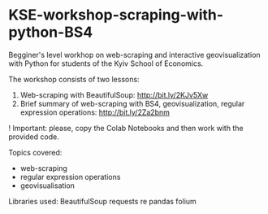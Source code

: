 # KSE-workshop-scraping-with-python-BS4

Begginer's level workhop on web-scraping and interactive geovisualization with Python for students of the Kyiv School of Economics. 

The workshop consists of two lessons:
1. Web-scraping with BeautifulSoup: http://bit.ly/2KJv5Xw  
2. Brief summary of web-scraping with BS4, geovisualization, regular expression operations: http://bit.ly/2Za2bnm 

! Important: please, copy the Colab Notebooks and then work with the provided code.

Topics covered:
- web-scraping
- regular expression operations
- geovisualisation 

Libraries used:
BeautifulSoup
requests
re 
pandas
folium


